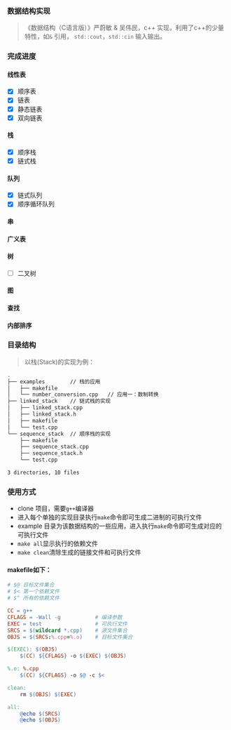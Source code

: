 ### 数据结构实现
>《数据结构（C语言版）》严蔚敏 & 吴伟民，c++ 实现，利用了c++的少量特性，如`&` 引用， `std::cout`，`std::cin` 输入输出。

### 完成进度

#### 线性表
- [x] 顺序表
- [x] 链表
- [x] 静态链表
- [x] 双向链表

#### 栈
- [x] 顺序栈
- [x] 链式栈

#### 队列
- [x] 链式队列
- [x] 顺序循环队列

#### 串

#### 广义表

#### 树
- [ ] 二叉树

#### 图

#### 查找

#### 内部排序

### 目录结构

> 以栈(Stack)的实现为例：

```bash
.
├── examples        // 栈的应用
│   ├── makefile
│   └── number_conversion.cpp   // 应用一：数制转换
├── linked_stack    // 链式栈的实现
│   ├── linked_stack.cpp
│   ├── linked_stack.h
│   ├── makefile
│   └── test.cpp
└── sequence_stack  // 顺序栈的实现
    ├── makefile
    ├── sequence_stack.cpp
    ├── sequence_stack.h
    └── test.cpp

3 directories, 10 files
```

### 使用方式
- clone 项目，需要`g++`编译器
- 进入每个单独的实现目录执行`make`命令即可生成二进制的可执行文件
- example 目录为该数据结构的一些应用，进入执行`make`命令即可生成对应的可执行文件
- `make all`显示执行的依赖文件
- `make clean`清除生成的链接文件和可执行文件

#### makefile如下：
```makefile
# $@ 目标文件集合
# $< 第一个依赖文件
# $^ 所有的依赖文件

CC = g++
CFLAGS = -Wall -g           # 编译参数
EXEC = test                 # 可执行文件
SRCS = $(wildcard *.cpp)    # 源文件集合
OBJS = $(SRCS:%.cpp=%.o)    # 目标文件集合

$(EXEC): $(OBJS)
	$(CC) ${CFLAGS} -o $(EXEC) $(OBJS)

%.o: %.cpp
	$(CC) ${CFLAGS} -o $@ -c $<

clean:
	rm $(OBJS) $(EXEC)

all:
	@echo $(SRCS)
	@echo $(OBJS)
```